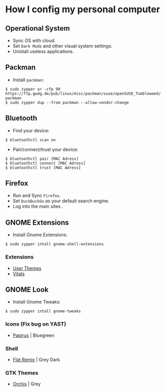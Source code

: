 # How I config my personal computer

## Operational System
- Sync OS with cloud.
- Set `Dark Mode` and other visual system settings.
- Unistall useless applications.

## Packman
- Install `packman`:

```
$ sudo zypper ar -cfp 90 https://ftp.gwdg.de/pub/linux/misc/packman/suse/openSUSE_Tumbleweed/ packman
$ sudo zypper dup --from packman --allow-vendor-change
```

## Bluetooth
- Find your device:
```
$ bluetoothctl scan on
```
- Pair/connect/trust your device:
```
$ bluetoothctl pair [MAC Adress]
$ bluetoothctl connect [MAC Adress]
$ bluetoothctl trust [MAC Adress]
```

## Firefox
- Run and Sync `Firefox`.
- Set `DuckDuckGo` as your default search engine.
- Log into the main sites .

## GNOME Extensions
- Install Gnome Extensions:
```
$ sudo zypper intall gnome-shell-extensions
```
### Extensions
- [User Themes](https://extensions.gnome.org/extension/19/user-themes/)
- [Vitals](https://extensions.gnome.org/extension/1460/vitals/)

## GNOME Look
- Install Gnome Tweaks:
```
$ sudo zypper intall gnome-tweaks
```
### Icons (Fix bug on YAST)
- [Papirus](https://www.gnome-look.org/p/1166289) | Bluegreen
### Shell
- [Flat Remix](https://www.gnome-look.org/p/1013030) | Grey Dark
### GTK Themes
- [Orchis](https://www.gnome-look.org/p/1357889) | Grey
